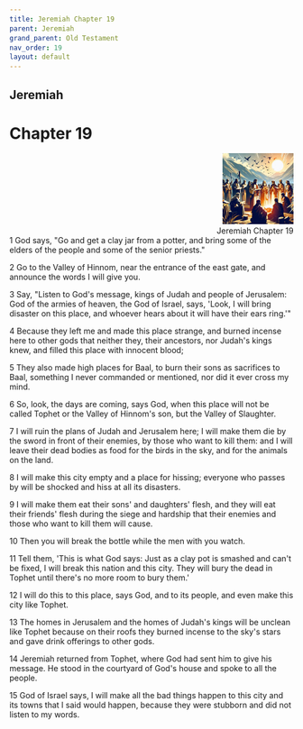 ```yaml
---
title: Jeremiah Chapter 19
parent: Jeremiah
grand_parent: Old Testament
nav_order: 19
layout: default
---
```


## Jeremiah

# Chapter 19

<div style="clear: both; text-align: right;">
    <img src="/assets/Image/Jeremiah/500/19.jpg" alt="Jeremiah Chapter 19" class="chapter-image" style="max-width: 25%; height: auto;"/>
    <figcaption style="font-size: 14px;">Jeremiah Chapter 19</figcaption>
</div>
1 God says, "Go and get a clay jar from a potter, and bring some of the elders of the people and some of the senior priests."

2 Go to the Valley of Hinnom, near the entrance of the east gate, and announce the words I will give you.

3 Say, "Listen to God's message, kings of Judah and people of Jerusalem: God of the armies of heaven, the God of Israel, says, 'Look, I will bring disaster on this place, and whoever hears about it will have their ears ring.'"

4 Because they left me and made this place strange, and burned incense here to other gods that neither they, their ancestors, nor Judah's kings knew, and filled this place with innocent blood;

5 They also made high places for Baal, to burn their sons as sacrifices to Baal, something I never commanded or mentioned, nor did it ever cross my mind.

6 So, look, the days are coming, says God, when this place will not be called Tophet or the Valley of Hinnom's son, but the Valley of Slaughter.

7 I will ruin the plans of Judah and Jerusalem here; I will make them die by the sword in front of their enemies, by those who want to kill them: and I will leave their dead bodies as food for the birds in the sky, and for the animals on the land.

8 I will make this city empty and a place for hissing; everyone who passes by will be shocked and hiss at all its disasters.

9 I will make them eat their sons' and daughters' flesh, and they will eat their friends' flesh during the siege and hardship that their enemies and those who want to kill them will cause.

10 Then you will break the bottle while the men with you watch.

11 Tell them, 'This is what God says: Just as a clay pot is smashed and can't be fixed, I will break this nation and this city. They will bury the dead in Tophet until there's no more room to bury them.'

12 I will do this to this place, says God, and to its people, and even make this city like Tophet.

13 The homes in Jerusalem and the homes of Judah's kings will be unclean like Tophet because on their roofs they burned incense to the sky's stars and gave drink offerings to other gods.

14 Jeremiah returned from Tophet, where God had sent him to give his message. He stood in the courtyard of God's house and spoke to all the people.

15 God of Israel says, I will make all the bad things happen to this city and its towns that I said would happen, because they were stubborn and did not listen to my words.


